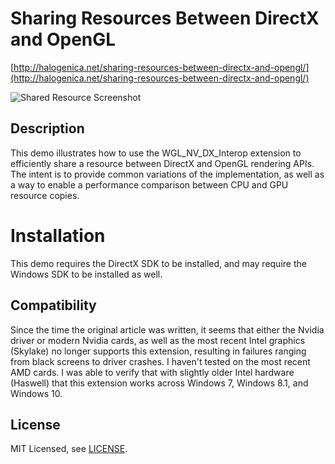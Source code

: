 # Sharing Resources Between DirectX and OpenGL

[http://halogenica.net/sharing-resources-between-directx-and-opengl/](http://halogenica.net/sharing-resources-between-directx-and-opengl/)

![Shared Resource Screenshot](https://github.com/halogenica/WGL_NV_DX/blob/master/SharedResource.png)

## Description

This demo illustrates how to use the WGL_NV_DX_Interop extension to efficiently share a resource between DirectX and OpenGL rendering APIs. The intent is to provide common variations of the implementation, as well as a way to enable a performance comparison between CPU and GPU resource copies. 

# Installation

This demo requires the DirectX SDK to be installed, and may require the Windows SDK to be installed as well. 

## Compatibility

Since the time the original article was written, it seems that either the Nvidia driver or modern Nvidia cards, as well as the most recent Intel graphics (Skylake) no longer supports this extension, resulting in failures ranging from black screens to driver crashes. I haven't tested on the most recent AMD cards. I was able to verify that with slightly older Intel hardware (Haswell) that this extension works across Windows 7, Windows 8.1, and Windows 10. 

## License

MIT Licensed, see [LICENSE](https://github.com/halogenica/WGL_NV_DX/blob/master/LICENSE).

